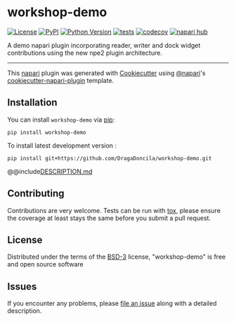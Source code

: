 # workshop-demo

[![License](https://img.shields.io/pypi/l/workshop-demo.svg?color=green)](https://github.com/DragaDoncila/workshop-demo/raw/main/LICENSE)
[![PyPI](https://img.shields.io/pypi/v/workshop-demo.svg?color=green)](https://pypi.org/project/workshop-demo)
[![Python Version](https://img.shields.io/pypi/pyversions/workshop-demo.svg?color=green)](https://python.org)
[![tests](https://github.com/DragaDoncila/workshop-demo/workflows/tests/badge.svg)](https://github.com/DragaDoncila/workshop-demo/actions)
[![codecov](https://codecov.io/gh/DragaDoncila/workshop-demo/branch/main/graph/badge.svg)](https://codecov.io/gh/DragaDoncila/workshop-demo)
[![napari hub](https://img.shields.io/endpoint?url=https://api.napari-hub.org/shields/workshop-demo)](https://napari-hub.org/plugins/workshop-demo)

A demo napari plugin incorporating reader, writer and dock widget contributions using the new npe2 plugin architecture.

----------------------------------

This [napari] plugin was generated with [Cookiecutter] using [@napari]'s [cookiecutter-napari-plugin] template.

<!--
Don't miss the full getting started guide to set up your new package:
https://github.com/napari/cookiecutter-napari-plugin#getting-started

and review the napari docs for plugin developers:
https://napari.org/docs/plugins/index.html
-->

## Installation

You can install `workshop-demo` via [pip]:

    pip install workshop-demo


To install latest development version :

    pip install git+https://github.com/DragaDoncila/workshop-demo.git

@@include[DESCRIPTION.md](.napari/DESCRIPTION.md)

## Contributing

Contributions are very welcome. Tests can be run with [tox], please ensure
the coverage at least stays the same before you submit a pull request.

## License

Distributed under the terms of the [BSD-3] license,
"workshop-demo" is free and open source software

## Issues

If you encounter any problems, please [file an issue] along with a detailed description.

[napari]: https://github.com/napari/napari
[Cookiecutter]: https://github.com/audreyr/cookiecutter
[@napari]: https://github.com/napari
[MIT]: http://opensource.org/licenses/MIT
[BSD-3]: http://opensource.org/licenses/BSD-3-Clause
[GNU GPL v3.0]: http://www.gnu.org/licenses/gpl-3.0.txt
[GNU LGPL v3.0]: http://www.gnu.org/licenses/lgpl-3.0.txt
[Apache Software License 2.0]: http://www.apache.org/licenses/LICENSE-2.0
[Mozilla Public License 2.0]: https://www.mozilla.org/media/MPL/2.0/index.txt
[cookiecutter-napari-plugin]: https://github.com/napari/cookiecutter-napari-plugin

[file an issue]: https://github.com/DragaDoncila/workshop-demo/issues

[napari]: https://github.com/napari/napari
[tox]: https://tox.readthedocs.io/en/latest/
[pip]: https://pypi.org/project/pip/
[PyPI]: https://pypi.org/
